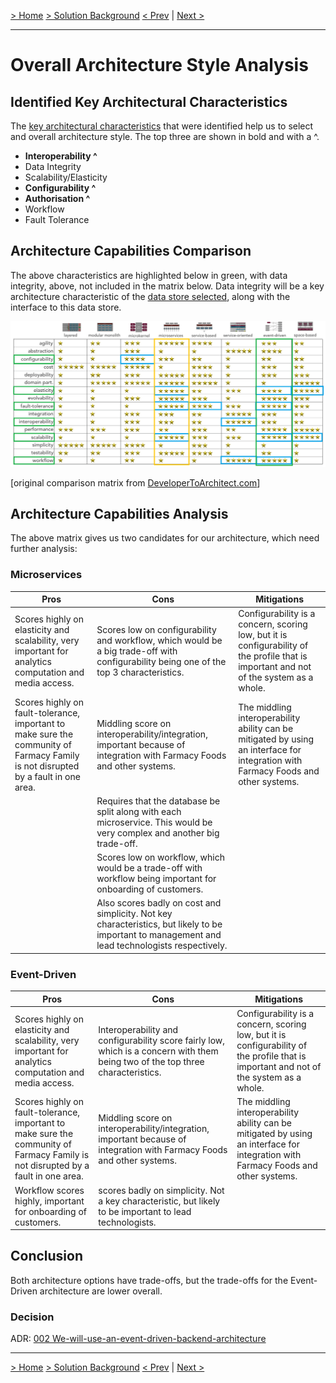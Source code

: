 [> Home](../README.md)    [> Solution Background](README.md)
[< Prev](ArchitecturePrinciples.md)  |  [Next >](Conceptual.md)

---

# Overall Architecture Style Analysis

## Identified Key Architectural Characteristics

The [key architectural characteristics](../1.ProblemBackground/ArchitectureAnalysis.md) that were identified help us to select and overall architecture style. The top three are shown in bold and with a ^.

- **Interoperability ^** 
- Data Integrity
- Scalability/Elasticity
- **Configurability ^**
- **Authorisation ^**
- Workflow
- Fault Tolerance

## Architecture Capabilities Comparison

The above characteristics are highlighted below in green, with data integrity, above, not included in the matrix below. Data integrity will be a key architecture characteristic of the [data store selected](DataStore.md), along with the interface to this data store.

![architectural-styles](../assets/images/architectural-styles-marked.png)

[original comparison matrix from [DeveloperToArchitect.com](https://www.developertoarchitect.com/downloads/worksheets.html)]

## Architecture Capabilities Analysis

The above matrix gives us two candidates for our architecture, which need further analysis:

### Microservices

| Pros                                                         | Cons                                                         | Mitigations                                                  |
| ------------------------------------------------------------ | ------------------------------------------------------------ | ------------------------------------------------------------ |
| Scores highly on elasticity and scalability, very important for analytics computation and media access. | Scores low on configurability and workflow, which would be a big trade-off with configurability being one of the top 3 characteristics. | Configurability is a concern, scoring low, but it is configurability of the profile that is important and not of the system as a whole. |
| Scores highly on fault-tolerance, important to make sure the community of Farmacy Family is not disrupted by a fault in one area. | Middling score on interoperability/integration, important because of integration with Farmacy Foods and other systems. | The middling interoperability ability can be mitigated by using an interface for integration with Farmacy Foods and other systems. |
|                                                              | Requires that the database be split along with each microservice. This would be very complex and another big trade-off. |                                                              |
|                                                              | Scores low on workflow, which would be a trade-off with workflow being important for onboarding of customers. |                                                              |
|                                                              | Also scores badly on cost and simplicity. Not key characteristics, but likely to be important to management and lead technologists respectively. |                                                              |

### Event-Driven

| Pros                                                         | Cons                                                         | Mitigations                                                  |
| ------------------------------------------------------------ | ------------------------------------------------------------ | ------------------------------------------------------------ |
| Scores highly on elasticity and scalability, very important for analytics computation and media access. | Interoperability and configurability score fairly low, which is a concern with them being two of the top three characteristics. | Configurability is a concern, scoring low, but it is configurability of the profile that is important and not of the system as a whole. |
| Scores highly on fault-tolerance, important to make sure the community of Farmacy Family is not disrupted by a fault in one area. | Middling score on interoperability/integration, important because of integration with Farmacy Foods and other systems. | The middling interoperability ability can be mitigated by using an interface for integration with Farmacy Foods and other systems. |
| Workflow scores highly, important for onboarding of customers. | scores badly on simplicity. Not a key characteristic, but likely to be important to lead technologists. |                                                              |

## Conclusion

Both architecture options have trade-offs, but the trade-offs for the Event-Driven architecture are lower overall.

### Decision

ADR: [002 We-will-use-an-event-driven-backend-architecture](../4.ADRs/002-We-will-use-an-event-driven-backend-architecture.md)

---

[> Home](../README.md)    [> Solution Background](README.md)
[< Prev](ArchitecturePrinciples.md)  |  [Next >](Conceptual.md)
